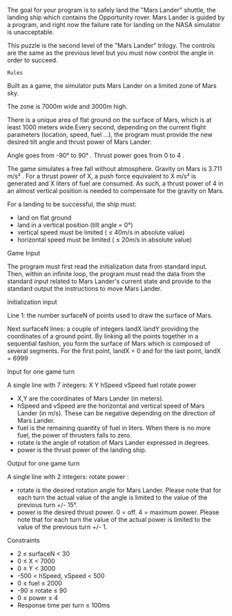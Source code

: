 The goal for your program is to safely land the "Mars Lander" shuttle, the landing ship which contains the Opportunity rover. Mars Lander is guided by a program, and right now the failure rate for landing on the NASA simulator is unacceptable.

This puzzle is the second level of the "Mars Lander" trilogy. The controls are the same as the previous level but you must now control the angle in order to succeed.
 	
 	Rules

Built as a game, the simulator puts Mars Lander on a limited zone of Mars sky.

The zone is 7000m wide and 3000m high.

There is a unique area of flat ground on the surface of Mars, which is at least 1000 meters wide.Every second, depending on the current flight parameters (location, speed, fuel ...), the program must provide the new desired tilt angle and thrust power of Mars Lander:

Angle goes from -90° to 90° . Thrust power goes from 0 to 4 .
	
The game simulates a free fall without atmosphere. Gravity on Mars is 3.711 m/s² . For a thrust power of X, a push force equivalent to X m/s² is generated and X liters of fuel are consumed. As such, a thrust power of 4 in an almost vertical position is needed to compensate for the gravity on Mars.

For a landing to be successful, the ship must:
* land on flat ground
* land in a vertical position (tilt angle = 0°)
* vertical speed must be limited ( ≤ 40m/s in absolute value)
* horizontal speed must be limited ( ≤ 20m/s in absolute value)
 

Game Input

The program must first read the initialization data from standard input. Then, within an infinite loop, the program must read the data from the standard input related to Mars Lander's current state and provide to the standard output the instructions to move Mars Lander.

Initialization input

Line 1: the number surfaceN of points used to draw the surface of Mars.

Next surfaceN lines: a couple of integers landX landY providing the coordinates of a ground point. By linking all the points together in a sequential fashion, you form the surface of Mars which is composed of several segments. For the first point, landX = 0 and for the last point, landX = 6999

Input for one game turn

A single line with 7 integers: X Y hSpeed vSpeed fuel rotate power
* X,Y are the coordinates of Mars Lander (in meters).
* hSpeed and vSpeed are the horizontal and vertical speed of Mars Lander (in m/s). These can be negative depending on the direction of Mars Lander.
* fuel is the remaining quantity of fuel in liters. When there is no more fuel, the power of thrusters falls to zero.
* rotate is the angle of rotation of Mars Lander expressed in degrees.
* power is the thrust power of the landing ship.

Output for one game turn

A single line with 2 integers: rotate power :
* rotate is the desired rotation angle for Mars Lander. Please note that for each turn the actual value of the angle is limited to the value of the previous turn +/- 15°.
* power is the desired thrust power. 0 = off. 4 = maximum power. Please note that for each turn the value of the actual power is limited to the value of the previous turn +/- 1.

Constraints
* 2 ≤ surfaceN < 30
* 0 ≤ X < 7000
* 0 ≤ Y < 3000
* -500 < hSpeed, vSpeed < 500
* 0 ≤ fuel ≤ 2000
* -90 ≤ rotate ≤ 90
* 0 ≤ power ≤ 4
* Response time per turn ≤ 100ms